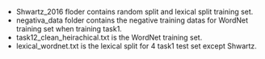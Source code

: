 * Shwartz_2016 floder contains random split and lexical split training set.
* negativa_data folder contains the negative training datas for WordNet training set when training task1.
* task12_clean_heirachical.txt is the WordNet training set.
* lexical_wordnet.txt is the lexical split for 4 task1 test set except Shwartz.
